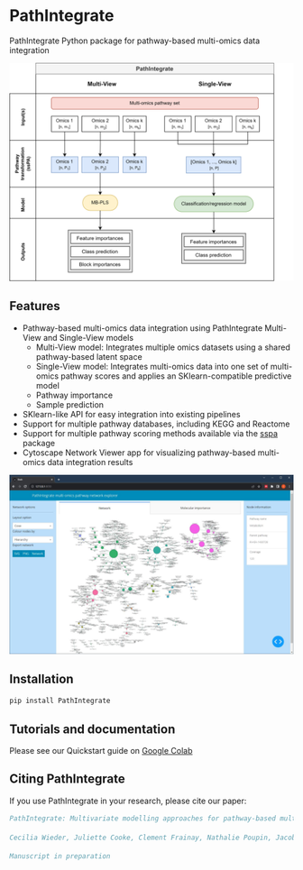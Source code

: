 # PathIntegrate
PathIntegrate Python package for pathway-based multi-omics data integration

![PathIntegrate graphical abstract](images/ModellingFrameworks_white.png "PathIntegrate graphical abstract")

## Features
- Pathway-based multi-omics data integration using PathIntegrate Multi-View and Single-View models
    - Multi-View model: Integrates multiple omics datasets using a shared pathway-based latent space
    - Single-View model: Integrates multi-omics data into one set of multi-omics pathway scores and applies an SKlearn-compatible predictive model
    - Pathway importance
    - Sample prediction
- SKlearn-like API for easy integration into existing pipelines
- Support for multiple pathway databases, including KEGG and Reactome
- Support for multiple pathway scoring methods available via the [sspa](https://github.com/cwieder/py-ssPA) package
- Cytoscape Network Viewer app for visualizing pathway-based multi-omics data integration results

![PathIntegrate Cytoscape app](App_network_view.jpg "Network viewer")

## Installation
```bash
pip install PathIntegrate
```

## Tutorials and documentation
Please see our Quickstart guide on [Google Colab](https://colab.research.google.com/drive/1nv9lp8mMQ2Yk8n9uI9hBMvH71MlWp3UJ?usp=sharing)


## Citing PathIntegrate
If you use PathIntegrate in your research, please cite our paper:
```bibtex
PathIntegrate: Multivariate modelling approaches for pathway-based multi-omics data integration

Cecilia Wieder, Juliette Cooke, Clement Frainay, Nathalie Poupin, Jacob G. Bundy, Russell Bowler, Fabien Jourdan, Katerina J. Kechris, Rachel PJ Lai, Timothy Ebbels

Manuscript in preparation
```